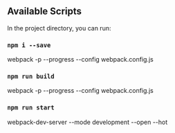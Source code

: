  
## Available Scripts

In the project directory, you can run:
### `npm i --save`

 webpack -p --progress --config webpack.config.js

### `npm run build`

 webpack -p --progress --config webpack.config.js

### `npm run start`

 webpack-dev-server --mode development --open --hot